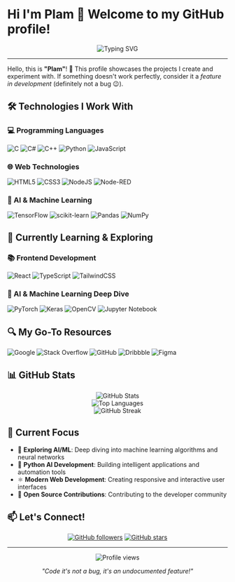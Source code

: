 # Hi I'm Plam 👋 Welcome to my GitHub profile!

<div align="center">
  <img src="https://readme-typing-svg.demolab.com?font=Fira+Code&pause=1000&color=58A6FF&center=true&vCenter=true&width=435&lines=Full+Stack+Developer;AI+%26+ML+Enthusiast;Always+Learning+New+Things" alt="Typing SVG" />
</div>

---

Hello, this is **"Plam"**! 🚀 This profile showcases the projects I create and experiment with. If something doesn't work perfectly, consider it a *feature in development* (definitely not a bug 😉).

## 🛠️ Technologies I Work With

### 💻 Programming Languages
![C](https://img.shields.io/badge/c-%2300599C.svg?style=for-the-badge&logo=c&logoColor=white)
![C#](https://img.shields.io/badge/c%23-%23239120.svg?style=for-the-badge&logo=csharp&logoColor=white)
![C++](https://img.shields.io/badge/c++-%2300599C.svg?style=for-the-badge&logo=c%2B%2B&logoColor=white)
![Python](https://img.shields.io/badge/python-3670A0?style=for-the-badge&logo=python&logoColor=ffdd54)
![JavaScript](https://img.shields.io/badge/javascript-%23323330.svg?style=for-the-badge&logo=javascript&logoColor=%23F7DF1E)

### 🌐 Web Technologies
![HTML5](https://img.shields.io/badge/html5-%23E34F26.svg?style=for-the-badge&logo=html5&logoColor=white)
![CSS3](https://img.shields.io/badge/css3-%231572B6.svg?style=for-the-badge&logo=css3&logoColor=white)
![NodeJS](https://img.shields.io/badge/node.js-6DA55F?style=for-the-badge&logo=node.js&logoColor=white)
![Node-RED](https://img.shields.io/badge/Node--RED-%238F0000.svg?style=for-the-badge&logo=node-red&logoColor=white)

### 🤖 AI & Machine Learning
![TensorFlow](https://img.shields.io/badge/TensorFlow-%23FF6F00.svg?style=for-the-badge&logo=TensorFlow&logoColor=white)
![scikit-learn](https://img.shields.io/badge/scikit--learn-%23F7931E.svg?style=for-the-badge&logo=scikit-learn&logoColor=white)
![Pandas](https://img.shields.io/badge/pandas-%23150458.svg?style=for-the-badge&logo=pandas&logoColor=white)
![NumPy](https://img.shields.io/badge/numpy-%23013243.svg?style=for-the-badge&logo=numpy&logoColor=white)

## 🌱 Currently Learning & Exploring

### 📚 Frontend Development
![React](https://img.shields.io/badge/react-%2320232a.svg?style=for-the-badge&logo=react&logoColor=%2361DAFB)
![TypeScript](https://img.shields.io/badge/typescript-%23007ACC.svg?style=for-the-badge&logo=typescript&logoColor=white)
![TailwindCSS](https://img.shields.io/badge/tailwindcss-%2338B2AC.svg?style=for-the-badge&logo=tailwind-css&logoColor=white)

### 🧠 AI & Machine Learning Deep Dive
![PyTorch](https://img.shields.io/badge/PyTorch-%23EE4C2C.svg?style=for-the-badge&logo=PyTorch&logoColor=white)
![Keras](https://img.shields.io/badge/Keras-%23D00000.svg?style=for-the-badge&logo=Keras&logoColor=white)
![OpenCV](https://img.shields.io/badge/opencv-%23white.svg?style=for-the-badge&logo=opencv&logoColor=white)
![Jupyter Notebook](https://img.shields.io/badge/jupyter-%23FA0F00.svg?style=for-the-badge&logo=jupyter&logoColor=white)

## 🔍 My Go-To Resources

![Google](https://img.shields.io/badge/google-4285F4?style=for-the-badge&logo=google&logoColor=white)
![Stack Overflow](https://img.shields.io/badge/-Stackoverflow-FE7A16?style=for-the-badge&logo=stack-overflow&logoColor=white)
![GitHub](https://img.shields.io/badge/github-%23121011.svg?style=for-the-badge&logo=github&logoColor=white)
![Dribbble](https://img.shields.io/badge/Dribbble-EA4C89?style=for-the-badge&logo=dribbble&logoColor=white)
![Figma](https://img.shields.io/badge/figma-%23F24E1E.svg?style=for-the-badge&logo=figma&logoColor=white)

## 📊 GitHub Stats

<div align="center">
  <img src="https://github-readme-stats.vercel.app/api?username=PlamGG&show_icons=true&theme=tokyonight&hide_border=true&count_private=true" alt="GitHub Stats" />
</div>

<div align="center">
  <img src="https://github-readme-stats.vercel.app/api/top-langs/?username=PlamGG&layout=compact&theme=tokyonight&hide_border=true&hide_progress=false" alt="Top Languages" />
</div>

<div align="center">
  <img src="https://github-readme-streak-stats.herokuapp.com/?user=PlamGG&theme=tokyonight&hide_border=true" alt="GitHub Streak" />
</div>

## 🎯 Current Focus

- 🔬 **Exploring AI/ML**: Deep diving into machine learning algorithms and neural networks
- 🐍 **Python AI Development**: Building intelligent applications and automation tools  
- ⚛️ **Modern Web Development**: Creating responsive and interactive user interfaces
- 🚀 **Open Source Contributions**: Contributing to the developer community

## 📫 Let's Connect!

<div align="center">
  
[![GitHub followers](https://img.shields.io/github/followers/PlamGG?style=social)](https://github.com/PlamGG)
[![GitHub stars](https://img.shields.io/github/stars/PlamGG?style=social)](https://github.com/PlamGG)

</div>

---

<div align="center">
  <img src="https://komarev.com/ghpvc/?username=PlamGG&color=blueviolet&style=flat-square&label=Profile+Views" alt="Profile views" />
</div>

<div align="center">
  
*"Code it's not a bug, it's an undocumented feature!"* 

</div>
